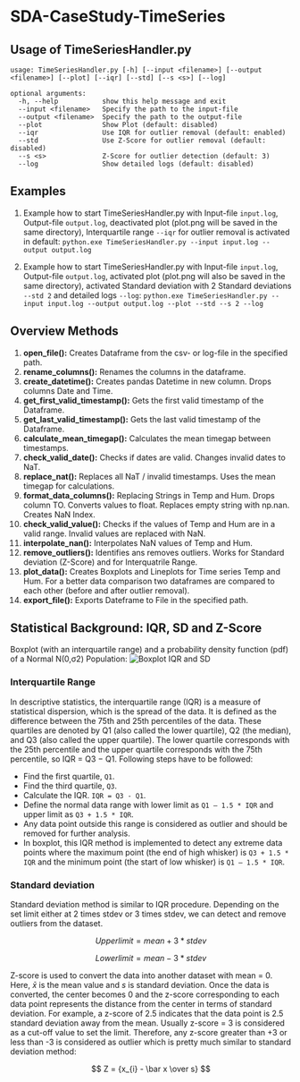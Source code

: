 # SDA-CaseStudy-TimeSeries

## Usage of TimeSeriesHandler.py
```
usage: TimeSeriesHandler.py [-h] [--input <filename>] [--output <filename>] [--plot] [--iqr] [--std] [--s <s>] [--log]

optional arguments:
  -h, --help           show this help message and exit
  --input <filename>   Specify the path to the input-file
  --output <filename>  Specify the path to the output-file
  --plot               Show Plot (default: disabled)
  --iqr                Use IQR for outlier removal (default: enabled)
  --std                Use Z-Score for outlier removal (default: disabled)
  --s <s>              Z-Score for outlier detection (default: 3)
  --log                Show detailed logs (default: disabled)
```

## Examples
1. Example how to start TimeSeriesHandler.py with Input-file `input.log`, Output-file `output.log`, deactivated plot (plot.png will be saved in the same directory), Interquartile range `--iqr` for outlier removal is activated in default:
```python.exe TimeSeriesHandler.py --input input.log --output output.log```

2. Example how to start TimeSeriesHandler.py with Input-file `input.log`, Output-file `output.log`, activated plot (plot.png will also be saved in the same directory), activated Standard deviation with 2 Standard deviations `--std 2` and detailed logs `--log`:
```python.exe TimeSeriesHandler.py --input input.log --output output.log --plot --std --s 2 --log```

## Overview Methods
1. 	**open_file():** Creates Dataframe from the csv- or log-file in the specified path.
2.  **rename_columns():** Renames the columns in the dataframe.
3.  **create_datetime():** Creates pandas Datetime in new column. Drops columns Date and Time.
4.  **get_first_valid_timestamp():** Gets the first valid timestamp of the Dataframe.
5.  **get_last_valid_timestamp():** Gets the last valid timestamp of the Dataframe.
6.  **calculate_mean_timegap():** Calculates the mean timegap between timestamps.
7.  **check_valid_date():** Checks if dates are valid. Changes invalid dates to NaT.
8.  **replace_nat():** Replaces all NaT / invalid timestamps. Uses the mean timegap for calculations.
9.  **format_data_columns():** Replacing Strings in Temp and Hum. Drops column TO. Converts values to float. Replaces empty string with np.nan. Creates NaN Index.
10. **check_valid_value():** Checks if the values of Temp and Hum are in a valid range. Invalid values are replaced with NaN.
11. **interpolate_nan():** Interpolates NaN values of Temp and Hum.
12. **remove_outliers():** Identifies ans removes outliers. Works for Standard deviation (Z-Score) and for Interquatrile Range.
13. **plot_data():** Creates Boxplots and Lineplots for Time series Temp and Hum. For a better data comparison two dataframes are compared to each other (before and after outlier removal).
14. **export_file():** Exports Dateframe to File in the specified path.

## Statistical Background: IQR, SD and Z-Score

Boxplot (with an interquartile range) and a probability density function (pdf) of a Normal N(0,σ2) Population:
![Boxplot IQR and SD](Boxplot_IQR_SD.png)

### Interquartile Range
In descriptive statistics, the interquartile range (IQR) is a measure of statistical dispersion, which is the spread of the data. It is defined as the difference between the 75th and 25th percentiles of the data. These quartiles are denoted by Q1 (also called the lower quartile), Q2 (the median), and Q3 (also called the upper quartile). The lower quartile corresponds with the 25th percentile and the upper quartile corresponds with the 75th percentile, so IQR = Q3 −  Q1. Following steps have to be followed:

- Find the first quartile, `Q1`.
- Find the third quartile, `Q3`.
- Calculate the IQR. `IQR = Q3 - Q1`.
- Define the normal data range with lower limit as `Q1 – 1.5 * IQR` and upper limit as `Q3 + 1.5 * IQR`.
- Any data point outside this range is considered as outlier and should be removed for further analysis.
- In boxplot, this IQR method is implemented to detect any extreme data points where the maximum point (the end of high whisker) is `Q3 + 1.5 * IQR` and the minimum point (the start of low whisker) is `Q1 – 1.5 * IQR`.

### Standard deviation
Standard deviation method is similar to IQR procedure. Depending on the set limit either at 2 times stdev or 3 times stdev, we can detect and remove outliers from the dataset. 

$$ Upperlimit = { mean + 3 * stdev } $$

$$ Lowerlimit = { mean - 3 * stdev } $$

Z-score is used to convert the data into another dataset with mean = 0.
Here, $\bar x$ is the mean value and $s$ is standard deviation. Once the data is converted, the center becomes 0 and the z-score corresponding to each data point represents the distance from the center in terms of standard deviation. For example, a z-score of 2.5 indicates that the data point is 2.5 standard deviation away from the mean. Usually z-score = 3 is considered as a cut-off value to set the limit. Therefore, any z-score greater than +3 or less than -3 is considered as outlier which is pretty much similar to standard deviation method:

$$ Z = {x_{i} - \bar x \over s} $$